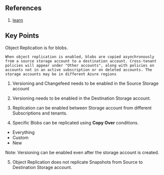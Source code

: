 ## References

1. [learn](https://learn.microsoft.com/en-us/training/modules/configure-blob-storage/6-determine-blob-object-replication)

## Key Points

Object Replication is for blobs.

`When object replication is enabled, blobs are copied asynchronously from a source storage account to a destination account. Cross-tenant policies will appear under "Other accounts", along with policies on accounts not in an active subscription or on deleted accounts. The storage accounts may be in different Azure regions`

1. Versioning and Changefeed needs to be enabled in the Source Storage account

2. Versioning needs to be enabled in the Destination Storage account.

3. Replication can be enabled between Storage account from different Subscriptions and tenants.

4. Specific Blobs can be replicated using **Copy Over** conditions.

- Everything
- Custom
- New

Note: Versioning can be enabled even after the storage account is created.

5. Object Replication does not replicate Snapshots from Source to Destination Storage account.

